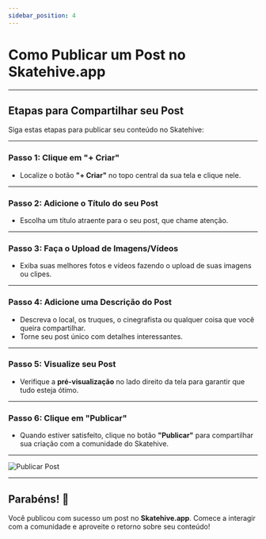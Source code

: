 ```yaml
---
sidebar_position: 4
---
```


# Como Publicar um Post no Skatehive.app

---

## Etapas para Compartilhar seu Post

Siga estas etapas para publicar seu conteúdo no Skatehive:

---

### Passo 1: Clique em "+ Criar"

- Localize o botão **"+ Criar"** no topo central da sua tela e clique nele.

---

### Passo 2: Adicione o Título do seu Post

- Escolha um título atraente para o seu post, que chame atenção.

---

### Passo 3: Faça o Upload de Imagens/Vídeos

- Exiba suas melhores fotos e vídeos fazendo o upload de suas imagens ou clipes.

---

### Passo 4: Adicione uma Descrição do Post

- Descreva o local, os truques, o cinegrafista ou qualquer coisa que você queira compartilhar.  
- Torne seu post único com detalhes interessantes.

---

### Passo 5: Visualize seu Post

- Verifique a **pré-visualização** no lado direito da tela para garantir que tudo esteja ótimo.

---

### Passo 6: Clique em "Publicar"

- Quando estiver satisfeito, clique no botão **"Publicar"** para compartilhar sua criação com a comunidade do Skatehive.

---

![Publicar Post](../../src/assets/Tuto--basic/1.png)

---

## Parabéns! 🎉

Você publicou com sucesso um post no **Skatehive.app**. Comece a interagir com a comunidade e aproveite o retorno sobre seu conteúdo!
